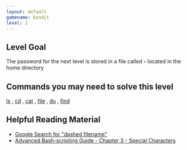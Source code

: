 ```yaml
---
layout: default
gamename: bandit
level: 2
---
```

Level Goal
----------
The password for the next level is stored in a file called **-**
located in the home directory

Commands you may need to solve this level
-----------------------------------------
[ls](https://manpages.ubuntu.com/manpages/noble/man1/ls.1.html)
,
[cd](https://manpages.ubuntu.com/manpages/noble/man1/cd.1posix.html)
,
[cat](https://manpages.ubuntu.com/manpages/noble/man1/cat.1.html)
,
[file](https://manpages.ubuntu.com/manpages/noble/man1/file.1.html)
,
[du](https://manpages.ubuntu.com/manpages/noble/man1/du.1.html)
,
[find](https://manpages.ubuntu.com/manpages/noble/man1/find.1.html)

Helpful Reading Material
------------------------
- [Google Search for "dashed filename"][]
- [Advanced Bash-scripting Guide - Chapter 3 - Special Characters][]

[Google Search for "dashed filename"]: https://www.google.com/search?q=dashed+filename
[Advanced Bash-scripting Guide - Chapter 3 - Special Characters]: https://linux.die.net/abs-guide/special-chars.html
